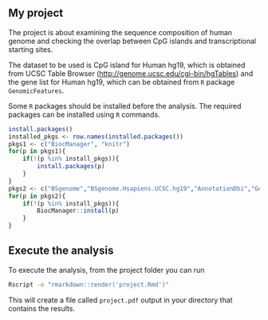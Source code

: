 ## My project

The project is about examining the sequence composition of human genome and checking the overlap between CpG islands and transcriptional starting sites.  

The dataset to be used is CpG island for Human hg19, which is obtained from UCSC Table Browser (http://genome.ucsc.edu/cgi-bin/hgTables) and the gene list for Human hg19, which can be obtained from `R` package `GenomicFeatures`. 

Some `R` packages should be installed before the analysis. The required packages can be installed using `R` commands.

``` r
install.packages()
installed_pkgs <- row.names(installed.packages())
pkgs1 <- c("BiocManager", "knitr")
for(p in pkgs1){
	if(!(p %in% install_pkgs)){
		install.packages(p)
    }
}
pkgs2 <- c("BSgenome","BSgenome.Hsapiens.UCSC.hg19","AnnotationDbi","GenomicRanges")
for(p in pkgs2){
	if(!(p %in% install_pkgs)){
		BiocManager::install(p)
	}
}
```

## Execute the analysis

To execute the analysis, from the project folder you can run 

``` bash
Rscript -e "rmarkdown::render('project.Rmd')"
```

This will create a file called `project.pdf` output in your directory that contains the results.
